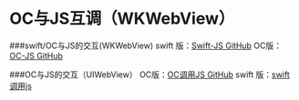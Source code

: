 # OC与JS互调（WKWebView）

###swift/OC与JS的交互(WKWebView)
swift 版：[Swift-JS GitHub](https://github.com/xyqjcdd/WKWebJSSwift.git)
OC版：[OC-JS GitHub](https://github.com/xyqjcdd/WKWebJSOC.git)

###OC与JS的交互（UIWebView）
OC版：[OC调用JS GitHub](https://github.com/xyqjcdd/OC-JavaScript.git)
swift 版：[swift调用js](https://github.com/xyqjcdd/swift-js.git)
